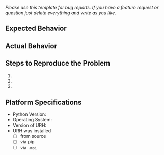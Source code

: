 _Please use this template for bug reports. If you have a feature request or question just delete everything and write as you like._
## Expected Behavior


## Actual Behavior


## Steps to Reproduce the Problem

  1.
  2.
  3.

## Platform Specifications

  - Python Version:
  - Operating System:
  - Version of URH:
  - URH was installed
    - [ ] from source
    - [ ] via pip
    - [ ] via ```.msi```
